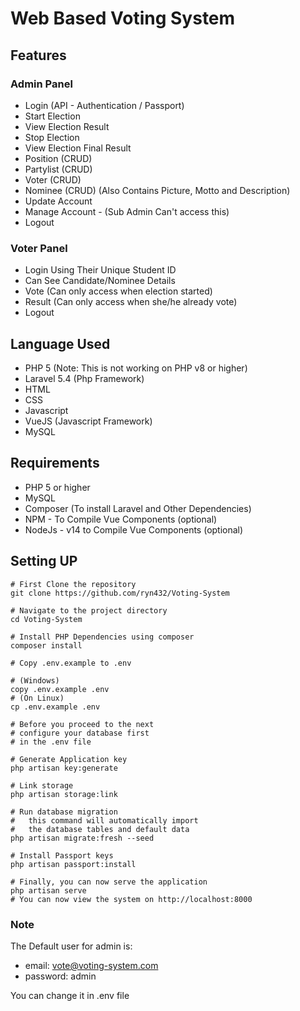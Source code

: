 # Web Based Voting System

## Features

### Admin Panel

- Login (API - Authentication / Passport)
- Start Election
- View Election Result
- Stop Election
- View Election Final Result
- Position (CRUD)
- Partylist (CRUD)
- Voter (CRUD)
- Nominee (CRUD) (Also Contains Picture, Motto and Description)
- Update Account
- Manage Account - (Sub Admin Can't access this)
- Logout

### Voter Panel

- Login Using Their Unique Student ID
- Can See Candidate/Nominee Details
- Vote (Can only access when election started)
- Result (Can only access when she/he already vote)
- Logout


## Language Used

- PHP 5 (Note: This is not working on PHP v8 or higher)
- Laravel 5.4 (Php Framework)
- HTML
- CSS
- Javascript
- VueJS (Javascript Framework)
- MySQL

## Requirements

- PHP 5 or higher
- MySQL
- Composer (To install Laravel and Other Dependencies)
- NPM - To Compile Vue Components (optional)
- NodeJs - v14 to Compile Vue Components (optional)

## Setting UP

```shell
# First Clone the repository
git clone https://github.com/ryn432/Voting-System

# Navigate to the project directory
cd Voting-System

# Install PHP Dependencies using composer
composer install

# Copy .env.example to .env

# (Windows)
copy .env.example .env
# (On Linux)
cp .env.example .env

# Before you proceed to the next
# configure your database first
# in the .env file

# Generate Application key
php artisan key:generate

# Link storage
php artisan storage:link

# Run database migration
#   this command will automatically import
#   the database tables and default data
php artisan migrate:fresh --seed

# Install Passport keys
php artisan passport:install

# Finally, you can now serve the application
php artisan serve
# You can now view the system on http://localhost:8000
```

### Note

The Default user for admin is:
- email: vote@voting-system.com
- password: admin

You can change it in .env file


